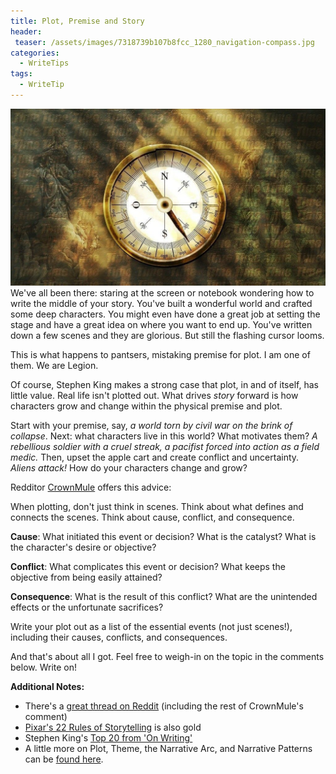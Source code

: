 ```yaml
---
title: Plot, Premise and Story
header:
 teaser: /assets/images/7318739b107b8fcc_1280_navigation-compass.jpg
categories:
  - WriteTips
tags:
  - WriteTip
---
```

<img src="/assets/images/7318739b107b8fcc_1280_navigation-compass.jpg">We've all been there: staring at the screen or notebook wondering how to write the middle of your story. You've built a wonderful world and crafted some deep characters. You might even have done a great job at setting the stage and have a great idea on where you want to end up. You've written down a few scenes and they are glorious. But still the flashing cursor looms.

This is what happens to pantsers, mistaking premise for plot. I am one of them. We are Legion.

Of course, Stephen King makes a strong case that plot, in and of itself, has little value. Real life isn't plotted out. What drives *story* forward is how characters grow and change within the physical premise and plot.

Start with your premise, say, *a world torn by civil war on the brink of collapse*. Next: what characters live in this world? What motivates them? *A rebellious soldier with a cruel streak, a pacifist forced into action as a field medic.* Then, upset the apple cart and create conflict and uncertainty. *Aliens attack!* How do your characters change and grow?

Redditor <a href="http://www.reddit.com/user/CrownMule">CrownMule</a> offers this advice:

When plotting, don't just think in scenes. Think about what defines and connects the scenes. Think about cause, conflict, and consequence.

**Cause**: What initiated this event or decision? What is the catalyst? What is the character's desire or objective?

**Conflict**: What complicates this event or decision? What keeps the objective from being easily attained?

**Consequence**: What is the result of this conflict? What are the unintended effects or the unfortunate sacrifices?

Write your plot out as a list of the essential events (not just scenes!), including their causes, conflicts, and consequences.

And that's about all I got. Feel free to weigh-in on the topic in the comments below. Write on!

**Additional Notes:**

<ul>
  <li>There's a <a href="http://www.reddit.com/r/writing/comments/2araff/i_need_help_with_creating_plot_rather_than_premise">great thread on Reddit</a> (including the rest of CrownMule's comment)</li>
  <li><a href="http://io9.com/5916970/the-22-rules-of-storytelling-according-to-pixar">Pixar's 22 Rules of Storytelling</a> is also gold</li>
  <li>Stephen King's <a href="http://www.udemy.com/blog/tips-for-writing-your-novel-difference-between-plot-and-story">Top 20 from 'On Writing'</a></li>
  <li>A little more on Plot, Theme, the Narrative Arc, and Narrative Patterns can be <a href="http://www.sandhills.edu/academic-departments/english/film/narrativearc.html">found here</a>.</li>
</ul>